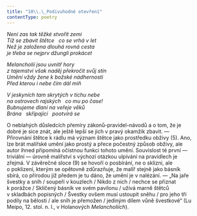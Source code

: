 ```yaml
---
title: "10\\.\_Podivuhodné otevření"
contentType: poetry
---
```


<section>

_Není zas tak těžké stvořit zemi  
Tíž se zbavit štětce   co se vrhá v let  
Než je založena dlouhá rovná cesta  
je třeba se nejprv džunglí prokácet_

</section>

<section>

_Melancholií jsou uvnitř hory  
z tajemství však naděj překročit svůj stín  
Umění vždy žene k božské nádhernosti  
Před kterou i nebe čím dál míň_

</section>

<section>

_V jeskyních tam skrytých v tichu nebe  
na ostrovech rajských   co mu po čase!  
Bubnujeme dlaní na veřeje věků  
Brána   skřípající   pootvírá se_

</section>


<section>

O neblahých důsledcích přemíry zákonů-pravidel-návodů a o tom, že je dobré je sice znát, ale ještě lepší se jich v pravý okamžik zbavit. — Přirovnání štětce k rádlu má význam štětce jako prostředku obživy (5). Ano, lze brát malířské umění jako prostý a přece počestný způsob obživy, ale autor ihned připomíná očistnou funkci tohoto umění. Souvislost té první — triviální — úrovně malířství s výchozí otázkou ulpívání na pravidlech je zřejmá. V závěrečné sloce (9) se hovoří o posbírání, ne o sklizni, ale o poklizení, kterým se opětovně zdůrazňuje, že malíř stejně jako básník sbírá, co přírodou již předem je tu dáno, že umění je v nalézání. — „Na jaře švestky a sníh / soupeří v kouzlech / Nikdo z nich / nechce se přiznat k porážce / Sklíčený básník ve svém pavilonu / užívá marně štětců v skladbách popisných / Švestky ovšem musí ustoupit sněhu / pro jeho tři podíly na bělosti / ale sníh je přemožen / jediným dílem vůně švestkové“ (Lu Meipo, 12. stol. n. l., v Holanových _Melancholiích_).

</section>

